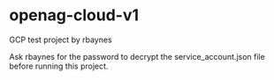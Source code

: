 # openag-cloud-v1
GCP test project by rbaynes

Ask rbaynes for the password to decrypt the service_account.json file before running this project.
